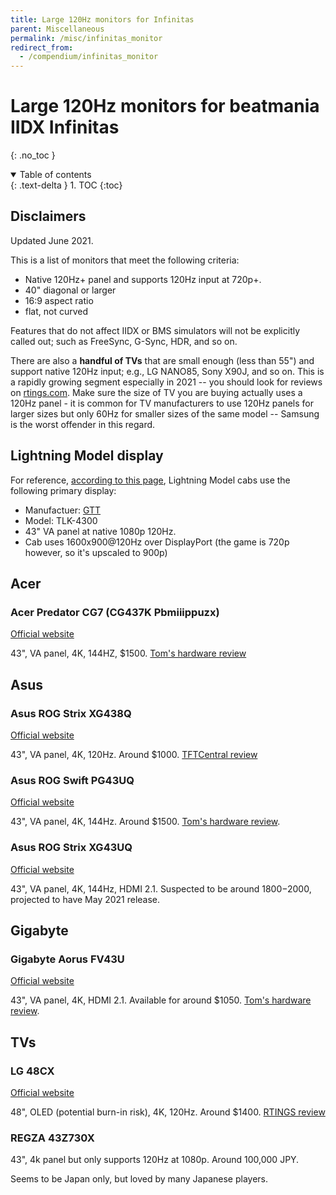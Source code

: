```yaml
---
title: Large 120Hz monitors for Infinitas
parent: Miscellaneous
permalink: /misc/infinitas_monitor
redirect_from:
  - /compendium/infinitas_monitor
---
```


# Large 120Hz monitors for beatmania IIDX Infinitas
{: .no_toc }

<details open markdown="block">
  <summary>
    Table of contents
  </summary>
  {: .text-delta }
1. TOC
{:toc}
</details>

## Disclaimers

Updated June 2021.

This is a list of monitors that meet the following criteria:
* Native 120Hz+ panel and supports 120Hz input at 720p+.
* 40" diagonal or larger
* 16:9 aspect ratio
* flat, not curved

Features that do not affect IIDX or BMS simulators will not be explicitly called out; such as FreeSync, G-Sync, HDR, and so on.

There are also a **handful of TVs** that are small enough (less than 55") and support native 120Hz input; e.g., LG NANO85, Sony X90J, and so on. This is a rapidly growing segment especially in 2021 -- you should look for reviews on [rtings.com](https://rtings.com). Make sure the size of TV you are buying actually uses a 120Hz panel - it is common for TV manufacturers to use 120Hz panels for larger sizes but only 60Hz for smaller sizes of the same model -- Samsung is the worst offender in this regard.

## Lightning Model display

For reference, [according to this page](https://land3939.info/mgame/1148), Lightning Model cabs use the following primary display:

* Manufactuer: [GTT](http://gtt.co.kr/en/?ckattempt=1)
* Model: TLK-4300
* 43" VA panel at native 1080p 120Hz.
* Cab uses 1600x900@120Hz over DisplayPort (the game is 720p however, so it's upscaled to 900p)

## Acer

### Acer Predator CG7 (CG437K Pbmiiippuzx)

[Official website](https://www.acer.com/ac/en/US/content/predator-series/predatorcg7)

43", VA panel, 4K, 144HZ, $1500. [Tom's hardware review](https://www.tomshardware.com/reviews/acer-predator-cg437k-43-4k-hdr1000)

## Asus

### Asus ROG Strix XG438Q

[Official website](https://rog.asus.com/us/monitors/above-34-inches/rog-strix-xg438q-model/)

43", VA panel, 4K, 120Hz. Around $1000. [TFTCentral review](https://www.tftcentral.co.uk/reviews/asus_rog_strix_xg438q.htm)

### Asus ROG Swift PG43UQ 

[Official website](https://rog.asus.com/us/monitors/above-34-inches/rog-swift-pg43uq-model/)

43", VA panel, 4K, 144Hz. Around $1500. [Tom's hardware review](https://www.tomshardware.com/reviews/asus-rog-swift-pg43uq-4k-gaming-monitor-review-jumbo-screen-extra-bright).

### Asus ROG Strix XG43UQ

[Official website](https://rog.asus.com/monitors/above-34-inches/rog-strix-xg43uq-model/)

43", VA panel, 4K, 144Hz, HDMI 2.1. Suspected to be around $1800-$2000, projected to have May 2021 release.

## Gigabyte

### Gigabyte Aorus FV43U

[Official website](https://www.aorus.com/monitors/AORUS-FV43U)

43", VA panel, 4K, HDMI 2.1. Available for around $1050. [Tom's hardware review](https://www.tomshardware.com/reviews/gigabyte-aorus-fv43u-review-king-of-the-43-inch-class).

## TVs

### LG 48CX

[Official website](https://www.lg.com/us/tvs/lg-oled48cxpub-oled-4k-tv)

48", OLED (potential burn-in risk), 4K, 120Hz. Around $1400. [RTINGS review](https://www.rtings.com/monitor/reviews/lg/48-cx-oled)

### REGZA 43Z730X

43", 4k panel but only supports 120Hz at 1080p. Around 100,000 JPY.

Seems to be Japan only, but loved by many Japanese players. 
